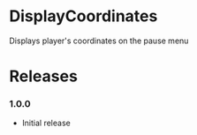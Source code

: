 # DisplayCoordinates
Displays player's coordinates on the pause menu

# Releases
 
### 1.0.0
* Initial release